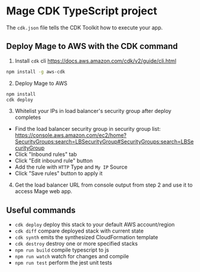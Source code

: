 # Mage CDK TypeScript project

The `cdk.json` file tells the CDK Toolkit how to execute your app.

## Deploy Mage to AWS with the CDK command
1. Install `cdk` cli
https://docs.aws.amazon.com/cdk/v2/guide/cli.html
```bash
npm install -g aws-cdk
```

2. Deploy Mage to AWS
```bash
npm install
cdk deploy
```

3. Whitelist your IPs in load balancer's security group after deploy completes
* Find the load balancer security group in security group list: https://console.aws.amazon.com/ec2/home?SecurityGroups:search=LBSecurityGroup#SecurityGroups:search=LBSecurityGroup
* Click "Inbound rules" tab
* Click "Edit inbound rule" button
* Add the rule with `HTTP` Type and `My IP` Source
* Click "Save rules" button to apply it

4. Get the load balancer URL from console output from step 2 and use it to access Mage web app.


## Useful commands
* `cdk deploy`      deploy this stack to your default AWS account/region
* `cdk diff`        compare deployed stack with current state
* `cdk synth`       emits the synthesized CloudFormation template
* `cdk destroy`     destroy one or more specified stacks
* `npm run build`   compile typescript to js
* `npm run watch`   watch for changes and compile
* `npm run test`    perform the jest unit tests

